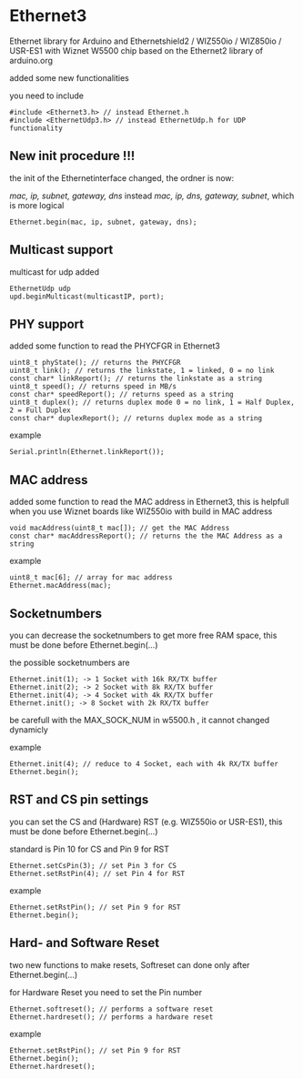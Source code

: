 # Ethernet3
Ethernet library for Arduino and Ethernetshield2 / WIZ550io / WIZ850io / USR-ES1 with Wiznet W5500 chip
based on the Ethernet2 library of arduino.org

added some new functionalities

you need to include

    #include <Ethernet3.h> // instead Ethernet.h
    #include <EthernetUdp3.h> // instead EthernetUdp.h for UDP functionality
    
## New init procedure **!!!**

the init of the Ethernetinterface changed, the ordner is now:

*mac, ip, subnet, gateway, dns* instead *mac, ip, dns, gateway, subnet*,
which is more logical

    Ethernet.begin(mac, ip, subnet, gateway, dns);
    
## Multicast support

multicast for udp added

    EthernetUdp udp
    upd.beginMulticast(multicastIP, port);

## PHY support

added some function to read the PHYCFGR in Ethernet3

    uint8_t phyState(); // returns the PHYCFGR
    uint8_t link(); // returns the linkstate, 1 = linked, 0 = no link
    const char* linkReport(); // returns the linkstate as a string
    uint8_t speed(); // returns speed in MB/s
    const char* speedReport(); // returns speed as a string
    uint8_t duplex(); // returns duplex mode 0 = no link, 1 = Half Duplex, 2 = Full Duplex
    const char* duplexReport(); // returns duplex mode as a string

example

    Serial.println(Ethernet.linkReport()); 

## MAC address

added some function to read the MAC address in Ethernet3, this is helpfull when you use Wiznet boards like WIZ550io with build in MAC address

    void macAddress(uint8_t mac[]); // get the MAC Address
    const char* macAddressReport(); // returns the the MAC Address as a string

example

    uint8_t mac[6]; // array for mac address
    Ethernet.macAddress(mac);

## Socketnumbers

you can decrease the socketnumbers to get more free RAM space, this must be done before Ethernet.begin(...)

the possible socketnumbers are

    Ethernet.init(1); -> 1 Socket with 16k RX/TX buffer
    Ethernet.init(2); -> 2 Socket with 8k RX/TX buffer
    Ethernet.init(4); -> 4 Socket with 4k RX/TX buffer
    Ethernet.init(); -> 8 Socket with 2k RX/TX buffer

be carefull with the MAX_SOCK_NUM in w5500.h , it cannot changed dynamicly 

example

    Ethernet.init(4); // reduce to 4 Socket, each with 4k RX/TX buffer
    Ethernet.begin();
    
## RST and CS pin settings

you can set the CS and (Hardware) RST (e.g. WIZ550io or USR-ES1), this must be done before Ethernet.begin(...)

standard is Pin 10 for CS and Pin 9 for RST

    Ethernet.setCsPin(3); // set Pin 3 for CS
    Ethernet.setRstPin(4); // set Pin 4 for RST

example

    Ethernet.setRstPin(); // set Pin 9 for RST
    Ethernet.begin();

## Hard- and Software Reset

two new functions to make resets, Softreset can done only after Ethernet.begin(...)

for Hardware Reset you need to set the Pin number

    Ethernet.softreset(); // performs a software reset
    Ethernet.hardreset(); // performs a hardware reset

example

    Ethernet.setRstPin(); // set Pin 9 for RST
    Ethernet.begin();
    Ethernet.hardreset();

